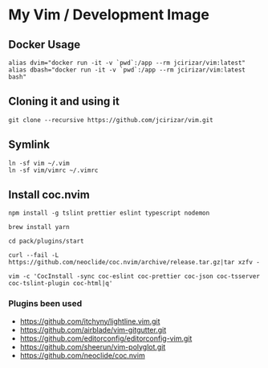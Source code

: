 # My Vim / Development Image

## Docker Usage

```
alias dvim="docker run -it -v `pwd`:/app --rm jcirizar/vim:latest"
alias dbash="docker run -it -v `pwd`:/app --rm jcirizar/vim:latest bash"
```


## Cloning it and using it

```
git clone --recursive https://github.com/jcirizar/vim.git
```

## Symlink

```
ln -sf vim ~/.vim
ln -sf vim/vimrc ~/.vimrc
```


## Install coc.nvim

```
npm install -g tslint prettier eslint typescript nodemon

brew install yarn

cd pack/plugins/start

curl --fail -L https://github.com/neoclide/coc.nvim/archive/release.tar.gz|tar xzfv -

vim -c 'CocInstall -sync coc-eslint coc-prettier coc-json coc-tsserver coc-tslint-plugin coc-html|q'
```


### Plugins been used

- https://github.com/itchyny/lightline.vim.git
- https://github.com/airblade/vim-gitgutter.git
- https://github.com/editorconfig/editorconfig-vim.git
- https://github.com/sheerun/vim-polyglot.git
- https://github.com/neoclide/coc.nvim

